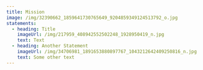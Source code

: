 ```yaml
---
title: Mission
image: /img/32390662_1859641730765649_9204859349124513792_o.jpg
statements:
  - heading: Title
    imageUrl: /img/217959_408942552502248_1928950419_n.jpg
    text: Text
  - heading: Another Statement
    imageUrl: /img/34706981_1891653880897767_1043212642409250816_n.jpg
    text: Some other text
---
```


